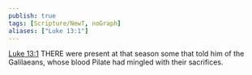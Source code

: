 ```yaml
---
publish: true
tags: [Scripture/NewT, noGraph]
aliases: ["Luke 13:1"]
---
```

[Luke 13:1](https://churchofjesuschrist.org/study/scriptures/nt/luke/13?lang=eng&id=p1#p1) THERE were present at that season some that told him of the Galilaeans, whose blood Pilate had mingled with their sacrifices.
